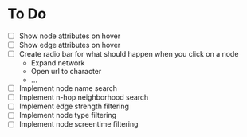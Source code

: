 # To Do

- [ ] Show node attributes on hover
- [ ] Show edge attributes on hover
- [ ] Create radio bar for what should happen when you click on a node
    - Expand network
    - Open url to character
    - ...
- [ ] Implement node name search
- [ ] Implement n-hop neighborhood search
- [ ] Implement edge strength filtering
- [ ] Implement node type filtering
- [ ] Implement node screentime filtering